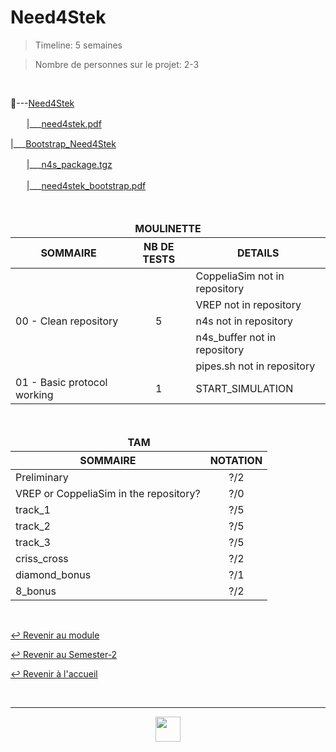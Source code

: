 # Need4Stek

> Timeline: 5 semaines

> Nombre de personnes sur le projet: 2-3

<br>

📂---[Need4Stek](https://github.com/Studio-17/Epitech-Subjects/tree/main/Semester-2/B-AIA-200/Need4Stek/Need4Stek)

ㅤㅤ|\_\_\_[need4stek.pdf](https://github.com/Studio-17/Epitech-Subjects/blob/main/Semester-2/B-AIA-200/Need4Stek/Need4Stek/need4stek.pdf)

|\_\_\_[Bootstrap_Need4Stek](https://github.com/Studio-17/Epitech-Subjects/tree/main/Semester-2/B-AIA-200/Need4Stek/Bootstrap_Need4Stek)

ㅤㅤ|\_\_\_[n4s_package.tgz](https://github.com/Studio-17/Epitech-Subjects/blob/main/Semester-2/B-AIA-200/Need4Stek/Bootstrap_Need4Stek/n4s_package.tgz)

ㅤㅤ|\_\_\_[need4stek_bootstrap.pdf](https://github.com/Studio-17/Epitech-Subjects/blob/main/Semester-2/B-AIA-200/Need4Stek/Bootstrap_Need4Stek/need4stek_bootstrap.pdf)

<br>

<table align="center">
    <thead>
    <tr>
            <td colspan="3" align="center"><strong>MOULINETTE</strong></td>
    </tr>
        <tr>
            <th>SOMMAIRE</th>
            <th>NB DE TESTS</th>
            <th>DETAILS</th>
        </tr>
    </thead>
    <tbody>
        <tr>
            <td rowspan="5">00 - Clean repository</td>
            <td rowspan="5" style="text-align: center;">5</td>
            <td>CoppeliaSim not in repository</td>
        </tr>
        <tr>
            <td>VREP not in repository</td>
        </tr>
        <tr>
            <td>n4s not in repository</td>
        </tr>
        <tr>
            <td>n4s_buffer not in repository</td>
        </tr>
        <tr>
            <td>pipes.sh not in repository</td>
        </tr>
        <tr>
            <td rowspan="1">01 - Basic protocol working</td>
            <td rowspan="1" style="text-align: center;">1</td>
            <td>START_SIMULATION</td>
        </tr>
    </tbody>
</table>

<br>

<table align="center">
    <thead>
    <tr>
            <td colspan="2" align="center"><strong>TAM</strong></td>
    </tr>
        <tr>
            <th>SOMMAIRE</th>
            <th>NOTATION</th>
        </tr>
    </thead>
    <tbody>
        <tr>
            <td rowspan="1">Preliminary</td>
            <td rowspan="1" style="text-align: center;">?/2</td>
        </tr>
        <tr>
            <td rowspan="1">VREP or CoppeliaSim in the repository?</td>
            <td rowspan="1" style="text-align: center;">?/0</td>
        </tr>
        <tr>
            <td rowspan="1">track_1</td>
            <td rowspan="1" style="text-align: center;">?/5</td>
        </tr>
        <tr>
            <td rowspan="1">track_2</td>
            <td rowspan="1" style="text-align: center;">?/5</td>
        </tr>
        <tr>
            <td rowspan="1">track_3</td>
            <td rowspan="1" style="text-align: center;">?/5</td>
        </tr>
        <tr>
            <td rowspan="1">criss_cross</td>
            <td rowspan="1" style="text-align: center;">?/2</td>
        </tr>
        <tr>
            <td rowspan="1">diamond_bonus</td>
            <td rowspan="1" style="text-align: center;">?/1</td>
        </tr>
        </tr>
            <tr>
            <td rowspan="1">8_bonus</td>
            <td rowspan="1" style="text-align: center;">?/2</td>
        </tr>
    </tbody>
</table>

<br>

[↩️ Revenir au module](https://github.com/Studio-17/Epitech-Subjects/tree/main/Semester-2/B-AIA-200)

[↩️ Revenir au Semester-2](https://github.com/Studio-17/Epitech-Subjects/tree/main/Semester-2)

[↩️ Revenir à l'accueil](https://github.com/Studio-17/Epitech-Subjects)

<br>

---

<div align="center">

<a href="https://github.com/Studio-17" target="_blank"><img src="../../../voc17.gif" width="40"></a>

</div>
